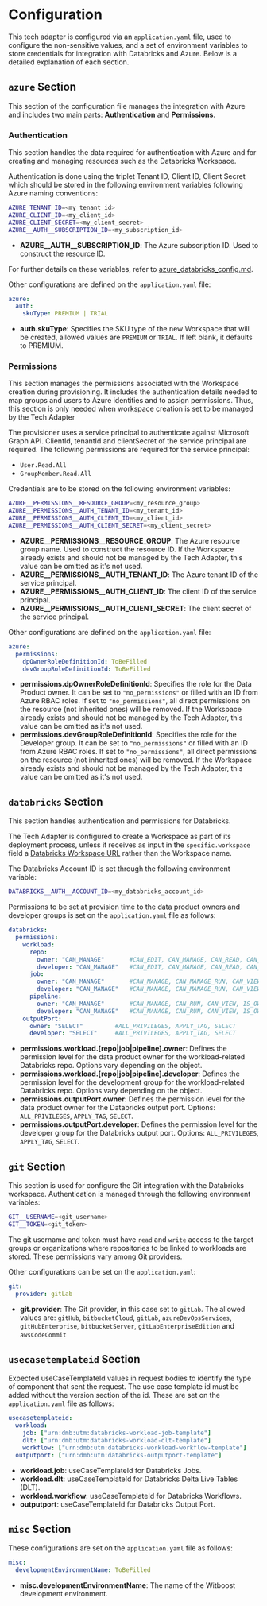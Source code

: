 # Configuration

This tech adapter is configured via an `application.yaml` file, used to configure the non-sensitive values, and a set of environment variables to store credentials for integration with Databricks and Azure. Below is a detailed explanation of each section.

## `azure` Section

This section of the configuration file manages the integration with Azure and includes two main parts: **Authentication** and **Permissions**.

### Authentication

This section handles the data required for authentication with Azure and for creating and managing resources such as the Databricks Workspace.

Authentication is done using the triplet Tenant ID, Client ID, Client Secret which should be stored in the following environment variables following Azure naming conventions:

```bash
AZURE_TENANT_ID=<my_tenant_id>
AZURE_CLIENT_ID=<my_client_id>
AZURE_CLIENT_SECRET=<my_client_secret>
AZURE__AUTH__SUBSCRIPTION_ID=<my_subscription_id>
```

* **AZURE__AUTH__SUBSCRIPTION_ID**: The Azure subscription ID. Used to construct the resource ID.

For further details on these variables, refer to [azure_databricks_config.md](azure_databricks_config.md).

Other configurations are defined on the `application.yaml` file:

```yaml
azure:
  auth:
    skuType: PREMIUM | TRIAL
```

* **auth.skuType**: Specifies the SKU type of the new Workspace that will be created, allowed values are `PREMIUM` or `TRIAL`. If left blank, it defaults to PREMIUM.

### Permissions

This section manages the permissions associated with the Workspace creation during provisioning. It includes the authentication details needed to map groups and users to Azure identities and to assign permissions. Thus, this section is only needed when workspace creation is set to be managed by the Tech Adapter

The provisioner uses a service principal to authenticate against Microsoft Graph API. ClientId, tenantId and clientSecret of the service principal are required. The following permissions are required for the service principal:
- `User.Read.All`
- `GroupMember.Read.All`

Credentials are to be stored on the following environment variables:

```bash
AZURE__PERMISSIONS__RESOURCE_GROUP=<my_resource_group>
AZURE__PERMISSIONS__AUTH_TENANT_ID=<my_tenant_id>
AZURE__PERMISSIONS__AUTH_CLIENT_ID=<my_client_id>
AZURE__PERMISSIONS__AUTH_CLIENT_SECRET=<my_client_secret>
```

* **AZURE__PERMISSIONS__RESOURCE_GROUP**: The Azure resource group name. Used to construct the resource ID. If the Workspace already exists and should not be managed by the Tech Adapter, this value can be omitted as it's not used.
* **AZURE__PERMISSIONS__AUTH_TENANT_ID**: The Azure tenant ID of the service principal.
* **AZURE__PERMISSIONS__AUTH_CLIENT_ID**: The client ID of the service principal.
* **AZURE__PERMISSIONS__AUTH_CLIENT_SECRET**: The client secret of the service principal.

Other configurations are defined on the `application.yaml` file:

```yaml
azure:
  permissions:
    dpOwnerRoleDefinitionId: ToBeFilled
    devGroupRoleDefinitionId: ToBeFilled
```

* **permissions.dpOwnerRoleDefinitionId**: Specifies the role for the Data Product owner. It can be set to `"no_permissions"` or filled with an ID from Azure RBAC roles. If set to `"no_permissions"`, all direct permissions on the resource (not inherited ones) will be removed. If the Workspace already exists and should not be managed by the Tech Adapter, this value can be omitted as it's not used.
* **permissions.devGroupRoleDefinitionId**: Specifies the role for the Developer group. It can be set to `"no_permissions"` or filled with an ID from Azure RBAC roles. If set to `"no_permissions"`, all direct permissions on the resource (not inherited ones) will be removed. If the Workspace already exists and should not be managed by the Tech Adapter, this value can be omitted as it's not used.


## `databricks` Section

This section handles authentication and permissions for Databricks.

The Tech Adapter is configured to create a Workspace as part of its deployment process, unless it receives as input in the `specific.workspace` field a [Databricks Workspace URL](https://learn.microsoft.com/en-us/azure/databricks/workspace/workspace-details#per-workspace-url) rather than the Workspace name.

The Databricks Account ID is set through the following environment variable:

```bash
DATABRICKS__AUTH__ACCOUNT_ID=<my_databricks_account_id>
```

Permissions to be set at provision time to the data product owners and developer groups is set on the `application.yaml` file as follows:

```yaml
databricks:
  permissions:
    workload:
      repo:
        owner: "CAN_MANAGE"       #CAN_EDIT, CAN_MANAGE, CAN_READ, CAN_RUN, NO_PERMISSIONS
        developer: "CAN_MANAGE"   #CAN_EDIT, CAN_MANAGE, CAN_READ, CAN_RUN, NO_PERMISSIONS
      job:
        owner: "CAN_MANAGE"       #CAN_MANAGE, CAN_MANAGE_RUN, CAN_VIEW, IS_OWNER
        developer: "CAN_MANAGE"   #CAN_MANAGE, CAN_MANAGE_RUN, CAN_VIEW, IS_OWNER
      pipeline:
        owner: "CAN_MANAGE"       #CAN_MANAGE, CAN_RUN, CAN_VIEW, IS_OWNER
        developer: "CAN_MANAGE"   #CAN_MANAGE, CAN_RUN, CAN_VIEW, IS_OWNER
    outputPort:
      owner: "SELECT"         #ALL_PRIVILEGES, APPLY_TAG, SELECT
      developer: "SELECT"     #ALL_PRIVILEGES, APPLY_TAG, SELECT
```

* **permissions.workload.[repo|job|pipeline].owner**: Defines the permission level for the data product owner for the workload-related Databricks repo. Options vary depending on the object.
* **permissions.workload.[repo|job|pipeline].developer**: Defines the permission level for the development group for the workload-related Databricks repo. Options vary depending on the object.
* **permissions.outputPort.owner**: Defines the permission level for the data product owner for the Databricks output port. Options: `ALL_PRIVILEGES`, `APPLY_TAG`, `SELECT`.
* **permissions.outputPort.developer**: Defines the permission level for the developer group for the Databricks output port. Options: `ALL_PRIVILEGES`, `APPLY_TAG`, `SELECT`.


## `git` Section

This section is used for configure the Git integration with the Databricks workspace. Authentication is managed through the following environment variables:

```bash
GIT__USERNAME=<git_username>
GIT__TOKEN=<git_token>
```

The git username and token must have `read` and `write` access to the target groups or organizations where repositories to be linked to workloads are stored. These permissions vary among Git providers.

Other configurations can be set on the `application.yaml`:

```yaml
git:
  provider: gitLab

```

* **git.provider**: The Git provider, in this case set to `gitLab`. The allowed values are: `gitHub`, `bitbucketCloud`, `gitLab`, `azureDevOpsServices`, `gitHubEnterprise`, `bitbucketServer`, `gitLabEnterpriseEdition` and `awsCodeCommit`


## `usecasetemplateid` Section

Expected useCaseTemplateId values in request bodies to identify the type of component that sent the request. The use case template id must be added without the version section of the id. These are set on the `application.yaml` file as follows:

```yaml
usecasetemplateid:
  workload:
    job: ["urn:dmb:utm:databricks-workload-job-template"]
    dlt: ["urn:dmb:utm:databricks-workload-dlt-template"]
    workflow: ["urn:dmb:utm:databricks-workload-workflow-template"]
  outputport: ["urn:dmb:utm:databricks-outputport-template"]
```

* **workload.job**: useCaseTemplateId for Databricks Jobs.
* **workload.dlt**: useCaseTemplateId for Databricks Delta Live Tables (DLT).
* **workload.workflow**: useCaseTemplateId for Databricks Workflows.
* **outputport**: useCaseTemplateId for Databricks Output Port.


## `misc` Section

These configurations are set on the `application.yaml` file as follows:

```yaml
misc:
  developmentEnvironmentName: ToBeFilled
```

* **misc.developmentEnvironmentName**: The name of the Witboost development environment.
